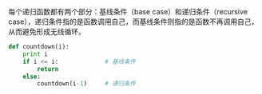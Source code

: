 每个递归函数都有两个部分：基线条件（base case）和递归条件（recursive case），递归条件指的是函数调用自己，而基线条件则指的是函数不再调用自己，从而避免形成无线循环。

```python
def countdown(i):
    print i
    if i <= i:             # 基线条件
        return
    else:
        countdown(i-1)     # 递归条件
```

